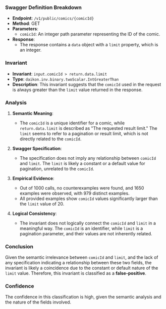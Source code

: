 ### Swagger Definition Breakdown

- **Endpoint**: `/v1/public/comics/{comicId}`
- **Method**: GET
- **Parameters**:
  - `comicId`: An integer path parameter representing the ID of the comic.
- **Response**:
  - The response contains a `data` object with a `limit` property, which is an integer.

### Invariant

- **Invariant**: `input.comicId > return.data.limit`
- **Type**: `daikon.inv.binary.twoScalar.IntGreaterThan`
- **Description**: This invariant suggests that the `comicId` used in the request is always greater than the `limit` value returned in the response.

### Analysis

1. **Semantic Meaning**:
   - The `comicId` is a unique identifier for a comic, while `return.data.limit` is described as "The requested result limit." The `limit` seems to refer to a pagination or result limit, which is not directly related to the `comicId`.

2. **Swagger Specification**:
   - The specification does not imply any relationship between `comicId` and `limit`. The `limit` is likely a constant or a default value for pagination, unrelated to the `comicId`.

3. **Empirical Evidence**:
   - Out of 1000 calls, no counterexamples were found, and 1650 examples were observed, with 979 distinct examples.
   - All provided examples show `comicId` values significantly larger than the `limit` value of 20.

4. **Logical Consistency**:
   - The invariant does not logically connect the `comicId` and `limit` in a meaningful way. The `comicId` is an identifier, while `limit` is a pagination parameter, and their values are not inherently related.

### Conclusion

Given the semantic irrelevance between `comicId` and `limit`, and the lack of any specification indicating a relationship between these two fields, the invariant is likely a coincidence due to the constant or default nature of the `limit` value. Therefore, this invariant is classified as a **false-positive**.

### Confidence

The confidence in this classification is high, given the semantic analysis and the nature of the fields involved.
